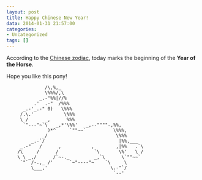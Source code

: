 ```yaml
---
layout: post
title: Happy Chinese New Year!
data: 2014-01-31 21:57:00
categories:
- Uncategorized
tags: []
---
```


According to the [Chinese zodiac](http://en.wikipedia.org/wiki/Chinese_zodiac), today marks the beginning of the **Year of the Horse**.

Hope you like this pony!

```
              /\,%,_
              \%%%/,\
            _.-"%%|//%
          .'  .-"  /%%%
      _.-'_.-" 0)   \%%%
     /.\.'           \%%%
     \ /      _,      %%%
      `"---"~`\   _,*'\%%'   _,--""""-,%%,
               )*^     `""~~`          \%%%,
             _/                         \%%%
         _.-`/                           |%%,___
     _.-"   /      ,           ,        ,|%%   .`\
    /\     /      /             `\       \%'   \ /
    \ \ _,/      /`~-._         _,`\      \`""~~`
     `"` /-.,_ /'      `~"----"~    `\     \
         \___,'                       \.-"`/
                                       `--'
```
